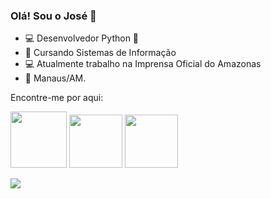 ### Olá! Sou o José 👋

- 💻 Desenvolvedor Python 🐍 
- 🤖 Cursando Sistemas de Informação
- 💻 Atualmente trabalho na Imprensa Oficial do Amazonas
- :house_with_garden: Manaus/AM.


Encontre-me por aqui:

<a href="https://www.instagram.com/guilherme.lins/"><img src="https://img.shields.io/badge/Instagram-E4405F?style=for-the-badge&logo=instagram&logoColor=white))" width="90"></img></a>         <a href="https://www.linkedin.com/in/jos%C3%A9-guilherme-prado-lins-filho-02a773178/"><img src="https://img.shields.io/badge/LinkedIn-0077B5?style=for-the-badge&logo=linkedin&logoColor=white))" width="85"></img></a>
<a href="https://api.whatsapp.com/send?phone=5592992365848"><img src="https://img.shields.io/badge/WhatsApp-25D366?style=for-the-badge&logo=whatsapp&logoColor=white" width="85"></img></a>


![](https://komarev.com/ghpvc/?username=zeguil&color=blue&style=flat)



